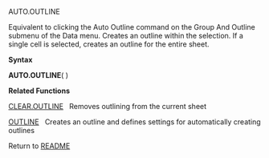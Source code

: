 AUTO.OUTLINE

Equivalent to clicking the Auto Outline command on the Group And Outline
submenu of the Data menu. Creates an outline within the selection. If a
single cell is selected, creates an outline for the entire sheet.

**Syntax**

**AUTO.OUTLINE**( )

**Related Functions**

[CLEAR.OUTLINE](CLEAR.OUTLINE.md)&nbsp;&nbsp;&nbsp;Removes outlining from the current sheet

[OUTLINE](OUTLINE.md)&nbsp;&nbsp;&nbsp;Creates an outline and defines settings for
automatically creating outlines



Return to [README](README.md)

